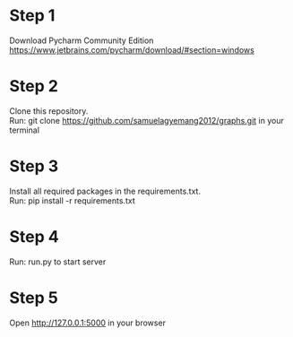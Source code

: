 # Step 1
Download Pycharm Community Edition \
https://www.jetbrains.com/pycharm/download/#section=windows

# Step 2
Clone this repository.\
Run: git clone https://github.com/samuelagyemang2012/graphs.git in your terminal

# Step 3
Install all required packages in the requirements.txt. \
Run: pip install -r requirements.txt

# Step 4
Run: run.py to start server

# Step 5
Open http://127.0.0.1:5000 in your browser
